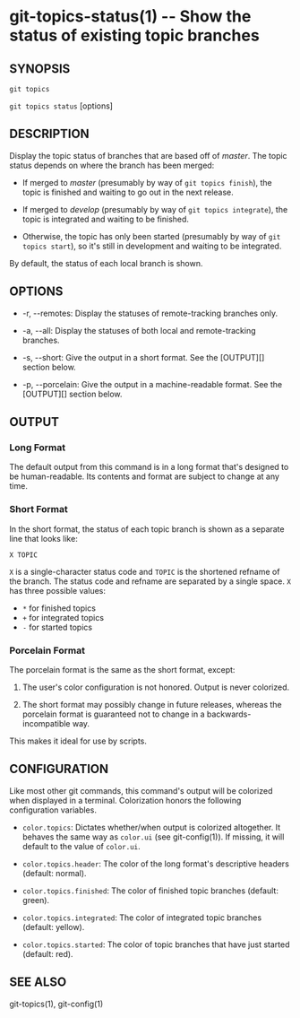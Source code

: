 # git-topics-status(1) -- Show the status of existing topic branches

## SYNOPSIS

`git topics`

`git topics status` [options]

## DESCRIPTION

Display the topic status of branches that are based off of _master_. The topic
status depends on where the branch has been merged:

* If merged to _master_ (presumably by way of `git topics finish`), the topic
  is finished and waiting to go out in the next release.

* If merged to _develop_ (presumably by way of `git topics integrate`), the
  topic is integrated and waiting to be finished.

* Otherwise, the topic has only been started (presumably by way of `git topics
  start`), so it's still in development and waiting to be integrated.

By default, the status of each local branch is shown.

## OPTIONS

* -r, --remotes:
  Display the statuses of remote-tracking branches only.

* -a, --all:
  Display the statuses of both local and remote-tracking branches.

* -s, --short:
  Give the output in a short format. See the [OUTPUT][] section below.

* -p, --porcelain:
  Give the output in a machine-readable format. See the [OUTPUT][] section
  below.

## OUTPUT

### Long Format

The default output from this command is in a long format that's designed to be
human-readable. Its contents and format are subject to change at any time.

### Short Format

In the short format, the status of each topic branch is shown as a separate
line that looks like:

    X TOPIC

`X` is a single-character status code and `TOPIC` is the shortened refname of
the branch. The status code and refname are separated by a single space. `X`
has three possible values:

* `*` for finished topics
* `+` for integrated topics
* `-` for started topics

### Porcelain Format

The porcelain format is the same as the short format, except:

1. The user's color configuration is not honored. Output is never colorized.

2. The short format may possibly change in future releases, whereas the
   porcelain format is guaranteed not to change in a backwards-incompatible
   way.

 This makes it ideal for use by scripts.

## CONFIGURATION

Like most other git commands, this command's output will be colorized when
displayed in a terminal. Colorization honors the following configuration
variables.

* `color.topics`:
  Dictates whether/when output is colorized altogether. It behaves the same way
  as `color.ui` (see git-config(1)). If missing, it will default to the value
  of `color.ui`.

* `color.topics.header`:
  The color of the long format's descriptive headers (default: normal).

* `color.topics.finished`:
  The color of finished topic branches (default: green).

* `color.topics.integrated`:
  The color of integrated topic branches (default: yellow).

* `color.topics.started`:
  The color of topic branches that have just started (default: red).

## SEE ALSO

git-topics(1), git-config(1)
